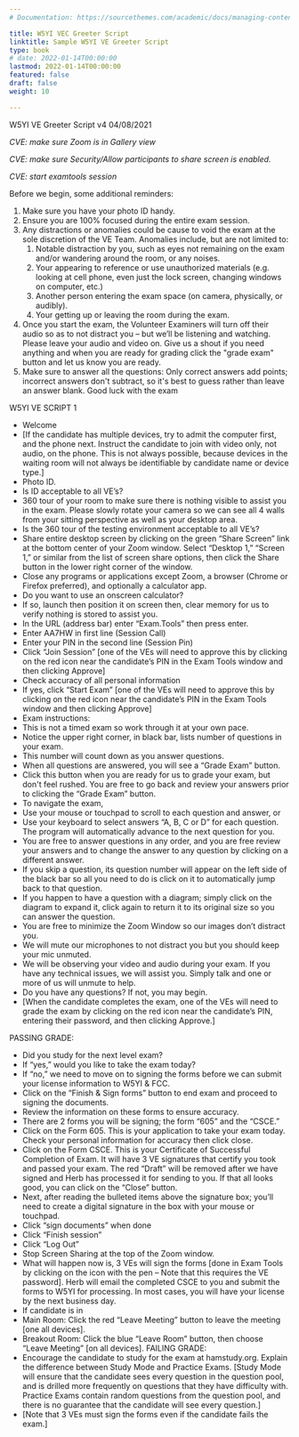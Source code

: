 ```yaml
---
# Documentation: https://sourcethemes.com/academic/docs/managing-content/

title: W5YI VEC Greeter Script
linktitle: Sample W5YI VE Greeter Script
type: book
# date: 2022-01-14T00:00:00
lastmod: 2022-01-14T00:00:00
featured: false
draft: false
weight: 10

---
```

W5YI VE Greeter Script
v4 04/08/2021


_CVE: make sure Zoom is in Gallery view_

_CVE: make sure Security/Allow participants to share screen is enabled._

_CVE: start examtools session_



Before we begin, some additional reminders:
1. Make sure you have your photo ID handy.
2. Ensure you are 100% focused during the entire exam session.
3. Any distractions or anomalies could be cause to void the exam at the sole discretion of the VE Team. Anomalies include, but are not limited to:
   1. Notable distraction by you, such as eyes not remaining on the exam and/or wandering around the room, or any noises.
   2. Your appearing to reference or use unauthorized materials (e.g. looking at cell phone, even just the lock screen, changing windows on computer, etc.)
   3. Another person entering the exam space (on camera, physically, or audibly).
   4. Your getting up or leaving the room during the exam.
4. Once you start the exam, the Volunteer Examiners will turn off their audio so as to not distract you – but we’ll be listening and watching. Please leave your audio and video on. Give us a shout if you need anything and when you are ready for grading click the "grade exam" button and let us know you are ready.
5. Make sure to answer all the questions: Only correct answers add points; incorrect answers don't subtract, so it's best to guess rather than leave an answer blank. Good luck with the exam


W5YI VE SCRIPT 1
* Welcome
* [If the candidate has multiple devices, try to admit the computer first, and the phone next. Instruct the candidate to join
with video only, not audio, on the phone. This is not always possible, because devices in the waiting room will not
always be identifiable by candidate name or device type.]
* Photo ID.
* Is ID acceptable to all VE’s?
* 360 tour of your room to make sure there is nothing visible to assist you in the exam. Please slowly rotate your camera
so we can see all 4 walls from your sitting perspective as well as your desktop area.
* Is the 360 tour of the testing environment acceptable to all VE’s?
* Share entire desktop screen by clicking on the green “Share Screen” link at the bottom center of your Zoom window.
Select “Desktop 1,” “Screen 1,” or similar from the list of screen share options, then click the Share button in the lower
right corner of the window.
* Close any programs or applications except Zoom, a browser (Chrome or Firefox preferred), and optionally a calculator
app.
* Do you want to use an onscreen calculator?
* If so, launch then position it on screen then, clear memory for us to verify nothing is stored to assist you.
* In the URL (address bar) enter “Exam.Tools” then press enter.
* Enter AA7HW in first line (Session Call)
* Enter your PIN in the second line (Session Pin)
* Click “Join Session” [one of the VEs will need to approve this by clicking on the red icon near the candidate’s PIN in the
Exam Tools window and then clicking Approve]
* Check accuracy of all personal information
* If yes, click “Start Exam” [one of the VEs will need to approve this by clicking on the red icon near the
candidate’s PIN in the Exam Tools window and then clicking Approve]
* Exam instructions:
* This is not a timed exam so work through it at your own pace.
* Notice the upper right corner, in black bar, lists number of questions in your exam.
* This number will count down as you answer questions.
* When all questions are answered, you will see a “Grade Exam” button.
* Click this button when you are ready for us to grade your exam, but don't feel rushed. You are free to go
back and review your answers prior to clicking the “Grade Exam” button.
* To navigate the exam,
* Use your mouse or touchpad to scroll to each question and answer, or
* Use your keyboard to select answers “A, B, C or D” for each question. The program will automatically
advance to the next question for you.
* You are free to answer questions in any order, and you are free review your answers and to change the answer to
any question by clicking on a different answer.
* If you skip a question, its question number will appear on the left side of the black bar so all you need to
do is click on it to automatically jump back to that question.
* If you happen to have a question with a diagram; simply click on the diagram to expand it, click again to return it to
its original size so you can answer the question.
* You are free to minimize the Zoom Window so our images don’t distract you.
* We will mute our microphones to not distract you but you should keep your mic unmuted.
* We will be observing your video and audio during your exam. If you have any technical issues, we will assist you.
Simply talk and one or more of us will unmute to help.
* Do you have any questions? If not, you may begin.
* [When the candidate completes the exam, one of the VEs will need to grade the exam by clicking on the red icon near
the candidate’s PIN, entering their password, and then clicking Approve.]

PASSING GRADE:
* Did you study for the next level exam?
* If “yes,” would you like to take the exam today?
* If “no,” we need to move on to signing the forms before we can submit your license information to W5YI & FCC.
* Click on the “Finish & Sign forms” button to end exam and proceed to signing the documents.
* Review the information on these forms to ensure accuracy.
* There are 2 forms you will be signing; the form “605” and the “CSCE.”
* Click on the Form 605. This is your application to take your exam today. Check your personal information for
accuracy then click close.
* Click on the Form CSCE. This is your Certificate of Successful Completion of Exam. It will have 3 VE signatures
that certify you took and passed your exam. The red “Draft” will be removed after we have signed and Herb has
processed it for sending to you. If that all looks good, you can click on the “Close” button.
* Next, after reading the bulleted items above the signature box; you’ll need to create a digital signature in the box with
your mouse or touchpad.
* Click “sign documents” when done
* Click “Finish session”
* Click “Log Out”
* Stop Screen Sharing at the top of the Zoom window.
* What will happen now is, 3 VEs will sign the forms [done in Exam Tools by clicking on the icon with the pen – Note that
this requires the VE password]. Herb will email the completed CSCE to you and submit the forms to W5YI for processing.
In most cases, you will have your license by the next business day.
* If candidate is in
* Main Room: Click the red “Leave Meeting” button to leave the meeting [one all devices].
* Breakout Room: Click the blue “Leave Room” button, then choose “Leave Meeting” [on all devices].
FAILING GRADE:
* Encourage the candidate to study for the exam at hamstudy.org. Explain the difference between Study Mode and
Practice Exams. [Study Mode will ensure that the candidate sees every question in the question pool, and is drilled more
frequently on questions that they have difficulty with. Practice Exams contain random questions from the question pool,
and there is no guarantee that the candidate will see every question.]
* [Note that 3 VEs must sign the forms even if the candidate fails the exam.]